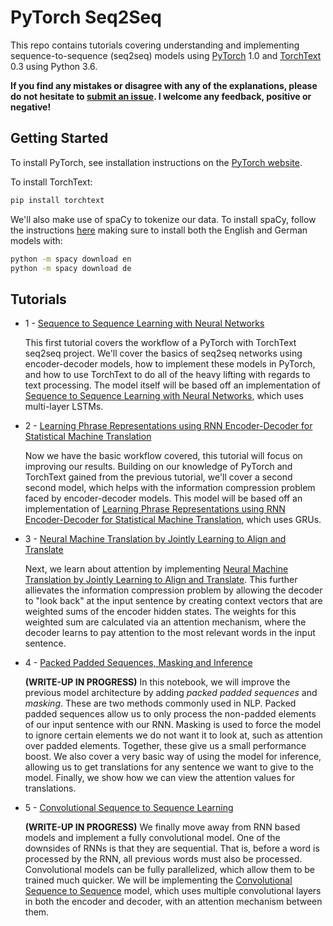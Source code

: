 # PyTorch Seq2Seq

This repo contains tutorials covering understanding and implementing sequence-to-sequence (seq2seq) models using [PyTorch](https://github.com/pytorch/pytorch) 1.0 and [TorchText](https://github.com/pytorch/text) 0.3 using Python 3.6.

**If you find any mistakes or disagree with any of the explanations, please do not hesitate to [submit an issue](https://github.com/bentrevett/pytorch-seq2seq/issues/new). I welcome any feedback, positive or negative!**

## Getting Started

To install PyTorch, see installation instructions on the [PyTorch website](pytorch.org).

To install TorchText:

``` bash
pip install torchtext
```

We'll also make use of spaCy to tokenize our data. To install spaCy, follow the instructions [here](https://spacy.io/usage/) making sure to install both the English and German models with:

``` bash
python -m spacy download en
python -m spacy download de
```

## Tutorials

* 1 - [Sequence to Sequence Learning with Neural Networks](https://github.com/bentrevett/pytorch-seq2seq/blob/master/1%20-%20Sequence%20to%20Sequence%20Learning%20with%20Neural%20Networks.ipynb)

    This first tutorial covers the workflow of a PyTorch with TorchText seq2seq project. We'll cover the basics of seq2seq networks using encoder-decoder models, how to implement these models in PyTorch, and how to use TorchText to do all of the heavy lifting with regards to text processing. The model itself will be based off an implementation of [Sequence to Sequence Learning with Neural Networks](https://arxiv.org/abs/1409.3215), which uses multi-layer LSTMs.

* 2 - [Learning Phrase Representations using RNN Encoder-Decoder for Statistical Machine Translation](https://github.com/bentrevett/pytorch-seq2seq/blob/master/2%20-%20Learning%20Phrase%20Representations%20using%20RNN%20Encoder-Decoder%20for%20Statistical%20Machine%20Translation.ipynb)

    Now we have the basic workflow covered, this tutorial will focus on improving our results. Building on our knowledge of PyTorch and TorchText gained from the previous tutorial, we'll cover a second second model, which helps with the information compression problem faced by encoder-decoder models. This model will be based off an implementation of [Learning Phrase Representations using RNN Encoder-Decoder for Statistical Machine Translation](https://arxiv.org/abs/1406.1078), which uses GRUs.

* 3 - [Neural Machine Translation by Jointly Learning to Align and Translate](https://github.com/bentrevett/pytorch-seq2seq/blob/master/3%20-%20Neural%20Machine%20Translation%20by%20Jointly%20Learning%20to%20Align%20and%20Translate.ipynb)

    Next, we learn about attention by implementing [Neural Machine Translation by Jointly Learning to Align and Translate](https://arxiv.org/abs/1409.0473). This further allievates the information compression problem by allowing the decoder to "look back" at the input sentence by creating context vectors that are weighted sums of the encoder hidden states. The weights for this weighted sum are calculated via an attention mechanism, where the decoder learns to pay attention to the most relevant words in the input sentence.

* 4 - [Packed Padded Sequences, Masking and Inference](https://github.com/bentrevett/pytorch-seq2seq/blob/master/4%20-%20Packed%20Padded%20Sequences%2C%20Masking%20and%20Inference.ipynb)

    **(WRITE-UP IN PROGRESS)** In this notebook, we will improve the previous model architecture by adding *packed padded sequences* and *masking*. These are two methods commonly used in NLP. Packed padded sequences allow us to only process the non-padded elements of our input sentence with our RNN. Masking is used to force the model to ignore certain elements we do not want it to look at, such as attention over padded elements. Together, these give us a small performance boost. We also cover a very basic way of using the model for inference, allowing us to get translations for any sentence we want to give to the model. Finally, we show how we can view the attention values for translations.

* 5 - [Convolutional Sequence to Sequence Learning](https://github.com/bentrevett/pytorch-seq2seq/blob/master/5%20-%20Convolutional%20Sequence%20to%20Sequence%20Learning.ipynb) 

    **(WRITE-UP IN PROGRESS)** We finally move away from RNN based models and implement a fully convolutional model. One of the downsides of RNNs is that they are sequential. That is, before a word is processed by the RNN, all previous words must also be processed. Convolutional models can be fully parallelized, which allow them to be trained much quicker. We will be implementing the [Convolutional Sequence to Sequence](https://arxiv.org/abs/1705.03122) model, which uses multiple convolutional layers in both the encoder and decoder, with an attention mechanism between them.  
